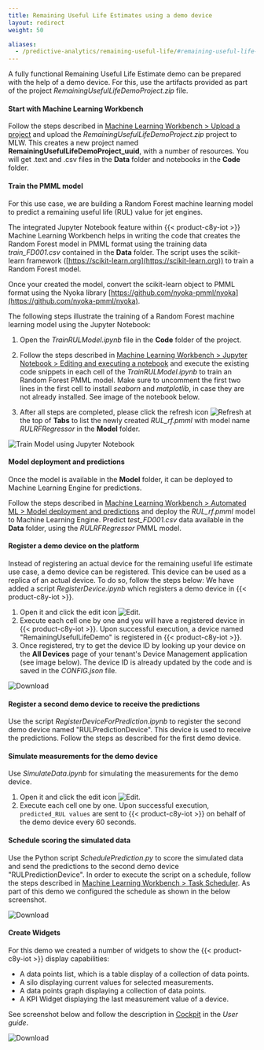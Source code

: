 ```yaml
---
title: Remaining Useful Life Estimates using a demo device
layout: redirect
weight: 50

aliases:
  - /predictive-analytics/remaining-useful-life/#remaining-useful-life-using-demo-device
---
```


A fully functional Remaining Useful Life Estimate demo can be prepared with the help of a demo device.
For this, use the artifacts provided as part of the project *RemainingUsefulLifeDemoProject.zip* file.

#### Start with Machine Learning Workbench

Follow the steps described in [Machine Learning Workbench > Upload a project](/machine-learning/web-app-mlw/#upload-a-project) and upload the *RemainingUsefulLifeDemoProject.zip* project to MLW. This creates a new project named **RemainingUsefulLifeDemoProject_uuid**, with a number of resources. You will get .text and .csv files in the **Data** folder and notebooks in the **Code** folder.

#### Train the PMML model

For this use case, we are building a Random Forest machine learning model to predict a remaining useful life (RUL) value for jet engines. 

The integrated Jupyter Notebook feature within {{< product-c8y-iot >}} Machine Learning Workbench helps in writing the code that creates the Random Forest model in PMML format using the training data *train_FD001.csv* contained in the **Data** folder. The script uses the scikit-learn framework ([https://scikit-learn.org](https://scikit-learn.org)) to train a Random Forest model.

Once your created the model, convert the scikit-learn object to PMML format using the Nyoka library [https://github.com/nyoka-pmml/nyoka](https://github.com/nyoka-pmml/nyoka).

The following steps illustrate the training of a Random Forest machine learning model using the Jupyter Notebook:

1. Open the *TrainRULModel.ipynb* file in the **Code** folder of the project.

2. Follow the steps described in [Machine Learning Workbench > Jupyter Notebook > Editing and executing a notebook](/machine-learning/web-app-mlw/#editing-and-executing-a-notebook) and execute the existing code snippets in each cell of the *TrainRULModel.ipynb* to train an Random Forest PMML model. Make sure to uncomment the first two lines in the first cell to install *seaborn* and *matplotlib*, in case they are not already installed. See image of the notebook below.

3. After all steps are completed, please click the refresh icon <img src="/images/zementis/mlw-refresh-icon.png" alt="Refresh" style="display:inline-block; margin:0"> at the top of **Tabs** to list the newly created *RUL_rf.pmml* with model name *RULRFRegressor* in the **Model** folder.


![Train Model using Jupyter Notebook](/images/zementis/RemainingUsefulLife/rul-jnb.png)

#### Model deployment and predictions

Once the model is available in the **Model** folder, it can be deployed to Machine Learning Engine for predictions.

Follow the steps described in [Machine Learning Workbench > Automated ML > Model deployment and predictions](/machine-learning/web-app-mlw/#model-deployment-and-predictions) and deploy the *RUL_rf.pmml* model to Machine Learning Engine. Predict *test_FD001.csv* data available in the **Data** folder, using the *RULRFRegressor* PMML model.


#### Register a demo device on the platform

Instead of registering an actual device for the remaining useful life estimate use case, a demo device can be registered. This device can be used as a replica of an actual device. To do so, follow the steps below:
We have added a script *RegisterDevice.ipynb* which registers a demo device in {{< product-c8y-iot >}}.

1. Open it and click the edit icon <img src="/images/zementis/mlw-edit-icon.png" alt="Edit" style="display:inline-block; margin:0">.
2. Execute each cell one by one and you will have a registered device in {{< product-c8y-iot >}}. Upon successful execution, a device named "RemainingUsefulLifeDemo" is registered in {{< product-c8y-iot >}}.
3. Once registered, try to get the device ID by looking up your device on the **All Devices** page of your tenant's Device Management application (see image below). The device ID is already updated by the code and is saved in the *CONFIG.json* file.

<img src="/images/zementis/RemainingUsefulLife/remaining-useful-life_get_device_id.PNG" alt="Download" style="display:inline-block; margin:0"> <br>

#### Register a second demo device to receive the predictions

Use the script *RegisterDeviceForPrediction.ipynb* to register the second demo device named "RULPredictionDevice". This device is used to receive the predictions. Follow the steps as described for the first demo device.

#### Simulate measurements for the demo device

Use *SimulateData.ipynb* for simulating the measurements for the demo device.

1. Open it and click the edit icon <img src="/images/zementis/mlw-edit-icon.png" alt="Edit" style="display:inline-block; margin:0">.
2. Execute each cell one by one. Upon successful execution, `predicted_RUL values` are sent to {{< product-c8y-iot >}} on behalf of the demo device every 60 seconds. 

#### Schedule scoring the simulated data

Use the Python script *SchedulePrediction.py* to score the simulated data and send the predictions to the second demo device "RULPredictionDevice". In order to execute the script on a schedule, follow the steps described in [Machine Learning Workbench > Task Scheduler](/machine-learning/web-app-mlw/#scheduler). As part of this demo we configured the schedule as shown in the below screenshot.

<img src="/images/zementis/RemainingUsefulLife/rul-schedule-task.png" alt="Download" style="display:inline-block; margin:0"> <br>

#### Create Widgets

For this demo we created a number of widgets to show the {{< product-c8y-iot >}} display capabilities:
* A data points list, which is a table display of a collection of data points.
* A silo displaying current values for selected measurements.
* A data points graph displaying a collection of data points.
* A KPI Widget displaying the last measurement value of a device.

See screenshot below and follow the description in [Cockpit](/users-guide/cockpit) in the *User guide*.

<img src="/images/zementis/RemainingUsefulLife/rul-widgets.png" alt="Download" style="display:inline-block; margin:0"> <br>

